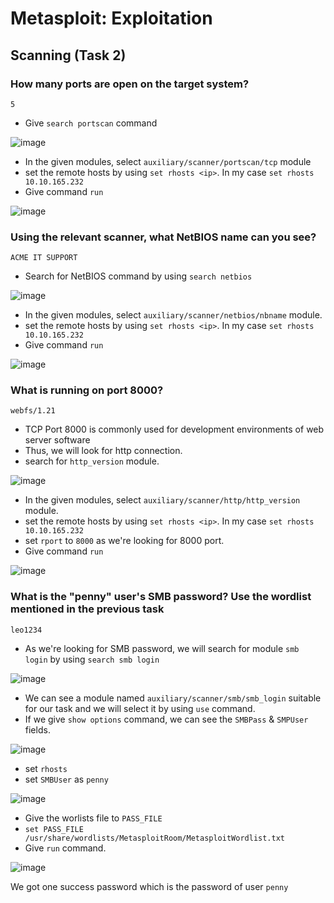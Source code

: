 # Metasploit: Exploitation

## Scanning (Task 2)


### How many ports are open on the target system?

    5
    
* Give `search portscan` command 

![image](https://github.com/tousif13/TryHackMe_Writeups/assets/33444140/f7a47352-4d3a-47fe-a2e3-7188cdbf9b85)

* In the given modules, select `auxiliary/scanner/portscan/tcp` module
* set the remote hosts by using `set rhosts <ip>`. In my case `set rhosts 10.10.165.232`
* Give command `run`

![image](https://github.com/tousif13/TryHackMe_Writeups/assets/33444140/f91a9713-76ef-464f-a11e-d125e14159c4)

### Using the relevant scanner, what NetBIOS name can you see?

    ACME IT SUPPORT
    
* Search for NetBIOS command by using `search netbios`

![image](https://github.com/tousif13/TryHackMe_Writeups/assets/33444140/2d704485-fdfb-43dd-b534-9844f0c5c87a)

* In the given modules, select `auxiliary/scanner/netbios/nbname` module.
* set the remote hosts by using `set rhosts <ip>`. In my case `set rhosts 10.10.165.232`
* Give command `run`

![image](https://github.com/tousif13/TryHackMe_Writeups/assets/33444140/42764ce4-831f-4d75-a46f-a9554ac98075)

### What is running on port 8000?

    webfs/1.21
      
* TCP Port 8000 is commonly used for development environments of web server software
* Thus, we will look for http connection.
* search for `http_version` module.

![image](https://github.com/tousif13/TryHackMe_Writeups/assets/33444140/01ccaa39-1a16-4b7a-ba8d-e0420f7b2e4c)

* In the given modules, select `auxiliary/scanner/http/http_version` module.
* set the remote hosts by using `set rhosts <ip>`. In my case `set rhosts 10.10.165.232`
* set `rport` to `8000` as we're looking for 8000 port.
* Give command `run`

![image](https://github.com/tousif13/TryHackMe_Writeups/assets/33444140/ca876317-4462-430c-a7bc-d1a895044ee6)

### What is the "penny" user's SMB password? Use the wordlist mentioned in the previous task

    leo1234
    
* As we're looking for SMB password, we will search for module `smb login` by using `search smb login`

![image](https://github.com/tousif13/TryHackMe_Writeups/assets/33444140/b175cee1-e8a8-402f-a7d9-a6dde51c823b)

* We can see a module named `auxiliary/scanner/smb/smb_login` suitable for our task and we will select it by using `use` command.
* If we give `show options` command, we can see the `SMBPass` & `SMPUser` fields.

![image](https://github.com/tousif13/TryHackMe_Writeups/assets/33444140/5f76d38d-42e1-494e-ba60-2898064e845b)

* set `rhosts`
* set `SMBUser` as `penny`

![image](https://github.com/tousif13/TryHackMe_Writeups/assets/33444140/5429b995-15f2-4e74-a8c9-d273852023a8)

* Give the worlists file to `PASS_FILE`
* `set PASS_FILE /usr/share/wordlists/MetasploitRoom/MetasploitWordlist.txt`
* Give `run` command.

![image](https://github.com/tousif13/TryHackMe_Writeups/assets/33444140/128cd24d-9e1e-4e79-9666-0218a7eea922)

We got one success password which is the password of user `penny`


